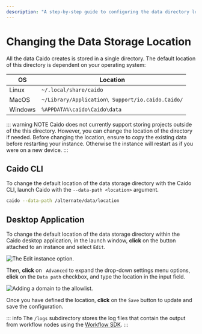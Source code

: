```yaml
---
description: "A step-by-step guide to configuring the data directory location in Caido CLI and Desktop application for custom data storage paths."
---
```


# Changing the Data Storage Location

All the data Caido creates is stored in a single directory. The default location of this directory is dependent on your operating system:

| OS      | Location                                         |
| ------- | ------------------------------------------------ |
| Linux   | `~/.local/share/caido`                           |
| MacOS   | `~/Library/Application\ Support/io.caido.Caido/` |
| Windows | `%APPDATA%\caido\Caido\data`                     |

::: warning NOTE
Caido does not currently support storing projects outside of the this directory. However, you can change the location of the directory if needed. Before changing the location, ensure to copy the existing data before restarting your instance. Otherwise the instance will restart as if you were on a new device.
:::

## Caido CLI

To change the default location of the data storage directory with the Caido CLI, launch Caido with the `--data-path <location>` argument.

```bash
caido --data-path /alternate/data/location
```

## Desktop Application

To change the default location of the data storage directory within the Caido desktop application, in the launch window, **click** on the <code><Icon icon="fas fa-ellipsis-vertical" /></code> button attached to an instance and select `Edit`.

<img alt="The Edit instance option." src="/_images/launch_window_edit.png" center/>

Then, **click** on <code><Icon icon="fas fa-angle-right" /> Advanced</code> to expand the drop-down settings menu options, **click** on the `Data path` checkbox, and type the location in the input field.

<img alt="Adding a domain to the allowlist." src="/_images/launch_window_data_path.png" center/>

Once you have defined the location, **click** on the `Save` button to update and save the configuration.

::: info
The `/logs` subdirectory stores the log files that contain the output from workflow nodes using the [Workflow SDK](https://developer.caido.io/reference/sdks/workflow/).
:::
